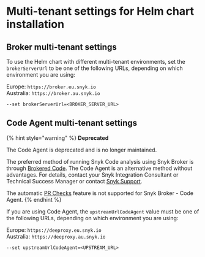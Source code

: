 # Multi-tenant settings for Helm chart installation

## **Broker multi-tenant settings**

To use the Helm chart with different multi-tenant environments, set the `brokerServerUrl` to be one of the following URLs, depending on which environment you are using:

Europe: `https://broker.eu.snyk.io`\
Australia: `https://broker.au.snyk.io`

```
--set brokerServerUrl=<BROKER_SERVER_URL>
```

## **Code Agent multi-tenant settings**

{% hint style="warning" %}
**Deprecated**

The Code Agent is deprecated and is no longer maintained.

The preferred method of running Snyk Code analysis using Snyk Broker is through [Brokered Code](../advanced-configuration-for-snyk-broker-docker-installation/snyk-code-clone-capability-with-broker-for-docker.md). The Code Agent is an alternative method without advantages. For details, contact your Snyk Integration Consultant or Technical Success Manager or contact [Snyk Support](https://support.snyk.io).

The automatic [PR Checks](https://docs.snyk.io/scan-with-snyk/pull-requests/pull-request-checks) feature is not supported for Snyk Broker - Code Agent.
{% endhint %}

If you are using Code Agent, the `upstreamUrlCodeAgent` value must be one of the following URLs, depending on which environment you are using:

Europe: `https://deeproxy.eu.snyk.io`\
Australia: `https://deeproxy.au.snyk.io`

```
--set upstreamUrlCodeAgent=<UPSTREAM_URL>
```
